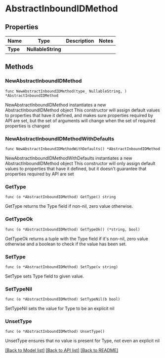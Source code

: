# AbstractInboundIDMethod

## Properties

Name | Type | Description | Notes
------------ | ------------- | ------------- | -------------
**Type** | **NullableString** |  | 

## Methods

### NewAbstractInboundIDMethod

`func NewAbstractInboundIDMethod(type_ NullableString, ) *AbstractInboundIDMethod`

NewAbstractInboundIDMethod instantiates a new AbstractInboundIDMethod object
This constructor will assign default values to properties that have it defined,
and makes sure properties required by API are set, but the set of arguments
will change when the set of required properties is changed

### NewAbstractInboundIDMethodWithDefaults

`func NewAbstractInboundIDMethodWithDefaults() *AbstractInboundIDMethod`

NewAbstractInboundIDMethodWithDefaults instantiates a new AbstractInboundIDMethod object
This constructor will only assign default values to properties that have it defined,
but it doesn't guarantee that properties required by API are set

### GetType

`func (o *AbstractInboundIDMethod) GetType() string`

GetType returns the Type field if non-nil, zero value otherwise.

### GetTypeOk

`func (o *AbstractInboundIDMethod) GetTypeOk() (*string, bool)`

GetTypeOk returns a tuple with the Type field if it's non-nil, zero value otherwise
and a boolean to check if the value has been set.

### SetType

`func (o *AbstractInboundIDMethod) SetType(v string)`

SetType sets Type field to given value.


### SetTypeNil

`func (o *AbstractInboundIDMethod) SetTypeNil(b bool)`

 SetTypeNil sets the value for Type to be an explicit nil

### UnsetType
`func (o *AbstractInboundIDMethod) UnsetType()`

UnsetType ensures that no value is present for Type, not even an explicit nil

[[Back to Model list]](../README.md#documentation-for-models) [[Back to API list]](../README.md#documentation-for-api-endpoints) [[Back to README]](../README.md)


